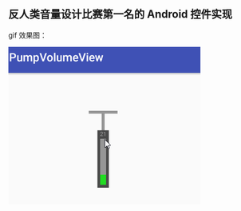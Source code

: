 反人类音量设计比赛第一名的 Android 控件实现
--
gif 效果图：  

![](https://github.com/shunfayang/PumpVolumeView/blob/master/gif/pump.gif)